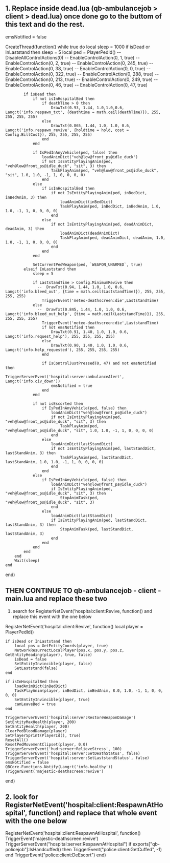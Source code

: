 ## 1. Replace inside dead.lua (qb-ambulancejob > client > dead.lua) once done go to the buttom of this text and do the rest.

emsNotified = false

CreateThread(function()
	while true do
        local sleep = 1000
		if isDead or InLaststand then
            sleep = 5
            local ped = PlayerPedId()
            -- DisableAllControlActions(0)
            -- EnableControlAction(0, 1, true)
			-- EnableControlAction(0, 2, true)
			-- EnableControlAction(0, 245, true)
            -- EnableControlAction(0, 38, true)
            -- EnableControlAction(0, 0, true)
            -- EnableControlAction(0, 322, true)
            -- EnableControlAction(0, 288, true)
            -- EnableControlAction(0, 213, true)
            -- EnableControlAction(0, 249, true)
            -- EnableControlAction(0, 46, true)
            -- EnableControlAction(0, 47, true)

            if isDead then
                if not isInHospitalBed then
                    if deathTime > 0 then
                        DrawTxt(0.93, 1.44, 1.0,1.0,0.6, Lang:t('info.respawn_txt', {deathtime = math.ceil(deathTime)}), 255, 255, 255, 255)
                    else
                        DrawTxt(0.865, 1.44, 1.0, 1.0, 0.6, Lang:t('info.respawn_revive', {holdtime = hold, cost = Config.BillCost}), 255, 255, 255, 255)
                    end
                end

                if IsPedInAnyVehicle(ped, false) then
                    loadAnimDict("veh@low@front_ps@idle_duck")
                    if not IsEntityPlayingAnim(ped, "veh@low@front_ps@idle_duck", "sit", 3) then
                        TaskPlayAnim(ped, "veh@low@front_ps@idle_duck", "sit", 1.0, 1.0, -1, 1, 0, 0, 0, 0)
                    end
                else
                    if isInHospitalBed then
                        if not IsEntityPlayingAnim(ped, inBedDict, inBedAnim, 3) then
                            loadAnimDict(inBedDict)
                            TaskPlayAnim(ped, inBedDict, inBedAnim, 1.0, 1.0, -1, 1, 0, 0, 0, 0)
                        end
                    else
                        if not IsEntityPlayingAnim(ped, deadAnimDict, deadAnim, 3) then
                            loadAnimDict(deadAnimDict)
                            TaskPlayAnim(ped, deadAnimDict, deadAnim, 1.0, 1.0, -1, 1, 0, 0, 0, 0)
                        end
                    end
                end

                SetCurrentPedWeapon(ped, `WEAPON_UNARMED`, true)
            elseif InLaststand then
                sleep = 5

                if LaststandTime > Config.MinimumRevive then
                  --  DrawTxt(0.94, 1.44, 1.0, 1.0, 0.6, Lang:t('info.bleed_out', {time = math.ceil(LaststandTime)}), 255, 255, 255, 255)
                    TriggerEvent('meteo-deathscreen:die',LaststandTime)
                else
                  --  DrawTxt(0.845, 1.44, 1.0, 1.0, 0.6, Lang:t('info.bleed_out_help', {time = math.ceil(LaststandTime)}), 255, 255, 255, 255)
                    TriggerEvent('meteo-deathscreen:die',LaststandTime)
                    if not emsNotified then
                        DrawTxt(0.91, 1.40, 1.0, 1.0, 0.6, Lang:t('info.request_help'), 255, 255, 255, 255)
                    else
                        DrawTxt(0.90, 1.40, 1.0, 1.0, 0.6, Lang:t('info.help_requested'), 255, 255, 255, 255)
                    end

                    if IsControlJustPressed(0, 47) and not emsNotified then
                        TriggerServerEvent('hospital:server:ambulanceAlert', Lang:t('info.civ_down'))
                        emsNotified = true
                    end
                end

                if not isEscorted then
                    if IsPedInAnyVehicle(ped, false) then
                        loadAnimDict("veh@low@front_ps@idle_duck")
                        if not IsEntityPlayingAnim(ped, "veh@low@front_ps@idle_duck", "sit", 3) then
                            TaskPlayAnim(ped, "veh@low@front_ps@idle_duck", "sit", 1.0, 1.0, -1, 1, 0, 0, 0, 0)
                        end
                    else
                        loadAnimDict(lastStandDict)
                        if not IsEntityPlayingAnim(ped, lastStandDict, lastStandAnim, 3) then
                            TaskPlayAnim(ped, lastStandDict, lastStandAnim, 1.0, 1.0, -1, 1, 0, 0, 0, 0)
                        end
                    end
                else
                    if IsPedInAnyVehicle(ped, false) then
                        loadAnimDict("veh@low@front_ps@idle_duck")
                        if IsEntityPlayingAnim(ped, "veh@low@front_ps@idle_duck", "sit", 3) then
                            StopAnimTask(ped, "veh@low@front_ps@idle_duck", "sit", 3)
                        end
                    else
                        loadAnimDict(lastStandDict)
                        if IsEntityPlayingAnim(ped, lastStandDict, lastStandAnim, 3) then
                            StopAnimTask(ped, lastStandDict, lastStandAnim, 3)
                        end
                    end
                end
            end
		end
        Wait(sleep)
	end
end)


## THEN CONTINUE TO qb-ambulancejob - client - main.lua and replace these two

1. search for RegisterNetEvent('hospital:client:Revive, function() and replace this event with the one below

RegisterNetEvent('hospital:client:Revive', function()
    local player = PlayerPedId()

    if isDead or InLaststand then
        local pos = GetEntityCoords(player, true)
        NetworkResurrectLocalPlayer(pos.x, pos.y, pos.z, GetEntityHeading(player), true, false)
        isDead = false
        SetEntityInvincible(player, false)
        SetLaststand(false)
    end

    if isInHospitalBed then
        loadAnimDict(inBedDict)
        TaskPlayAnim(player, inBedDict, inBedAnim, 8.0, 1.0, -1, 1, 0, 0, 0, 0)
        SetEntityInvincible(player, true)
        canLeaveBed = true
    end

    TriggerServerEvent('hospital:server:RestoreWeaponDamage')
    SetEntityMaxHealth(player, 200)
    SetEntityHealth(player, 200)
    ClearPedBloodDamage(player)
    SetPlayerSprint(PlayerId(), true)
    ResetAll()
    ResetPedMovementClipset(player, 0.0)
    TriggerServerEvent('hud:server:RelieveStress', 100)
    TriggerServerEvent('hospital:server:SetDeathStatus', false)
    TriggerServerEvent('hospital:server:SetLaststandStatus', false)
    emsNotified = false
    QBCore.Functions.Notify(Lang:t('info.healthy'))
    TriggerEvent('majestic-deathscreen:revive')
end)


## 2. look for RegisterNetEvent('hospital:client:RespawnAtHospital', function() and replace that whole event with the one below

RegisterNetEvent('hospital:client:RespawnAtHospital', function()
    TriggerEvent('majestic-deathscreen:revive')
    TriggerServerEvent("hospital:server:RespawnAtHospital")
    if exports["qb-policejob"]:IsHandcuffed() then
        TriggerEvent("police:client:GetCuffed", -1)
    end
    TriggerEvent("police:client:DeEscort")
end)
